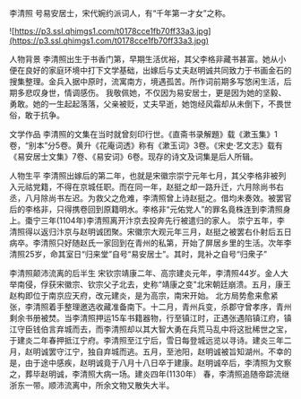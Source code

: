 李清照
       号易安居士，宋代婉约派词人，有“千年第一才女”之称。

![https://p3.ssl.qhimgs1.com/t0178cce1fb70ff33a3.jpg](https://p3.ssl.qhimgs1.com/t0178cce1fb70ff33a3.jpg)

人物背景
        李清照出生于书香门第，早期生活优裕，其父李格非藏书甚富。她从小便在良好的家庭环境中打下文学基础，出嫁后与丈夫赵明诚共同致力于书画金石的搜集整理。金兵入据中原时，流寓南方，境遇孤苦。所作词前期多写悠闲生活，后期多悲叹身世，情调感伤。
       我敬佩她，不仅因为易安居士，更是因为她的坚毅、勇敢。她的一生起起落落，父亲被贬，丈夫早逝，她饱经风霜却从未倒下，不畏世俗，敢于抗争。

文学作品
        李清照的文集在当时就曾刻印行世。《直斋书录解題》载《漱玉集》1卷，“别本”分5卷。黄升《花庵词透》称有《漱玉词》3卷。《宋史·艺文志》载有《易安居士文集》7卷、《易安词》6卷。现存的诗文及词集是后人所辑。
        
人物生平
     李清照出嫁后的第二年，也就是宋徽宗崇宁元年七月，其父李格非被列入元祜党籍，不得在京城任职。而在同一年，赵挺之却一路升迁，六月除尚书右丞，八月除尚书左迟。为救父之危难，李清照曾上诗赵挺之。借均未奏效。被罢官后的李格非，只得携卷回到原籍明水。李格非“元佑党人”的罪名竟株连到李清照身上。棗宁三年(1104年)李清照离开汴京去投奔先行被遣归的家人。
       崇宁五年，李清照得以返归汴京与赵明诚团聚。宋徽宗大观元年三月，赵挺之被罢右仆射后五日病卒。李清照只好随赵氏一家回到在青州的私第，开始了屏居乡里的生活。次年李清照25岁，命其室日“归来堂”自号“易安居士”。其时，晁补之自号“归衆子”
       


 李清照颠沛流离的后半生
       宋钦宗靖康二年、高宗建炎元年，李清照44岁。金人大举南侵，俘获宋徽宗、钦宗父子北去，史称“靖康之变"北宋朝廷崩溃。五月，康王赵构即位于南京应天府，改元建炎，是为高宗，南宋开始。
       北方局势愈来愈紧张，李清照着手整理邀选收藏准备南下。十二月，青州兵变，杀郡守曾孝序，青州剩余书册被焚。当李清照押运15车书籍器物，行至镇江时，正遇张遇陷镇江府，镇江守臣钱伯言弃城而去，而李清照却以其大智大勇在兵荒马乱中将这批稀世之宝，于建炎二年春押抵江宁府。李清照至江宁后，雪日每登城远览以寻诗。建炎三年二月，赵明诚罢守江宁，独自弃城而逃。五月，至池阳，赵明诚被旨知湖州。不幸的是，由于途中感疾，赵明诚竟于八月十八日卒于建康。赵明诚卒后，李清照为文察之，葬毕赵明诚，李清照大病一场。建炎四年(1130年） 春，李清照追随帝踪流继浙东一带。顺沛流离中，所余文物又散失大半。 


​       

​      